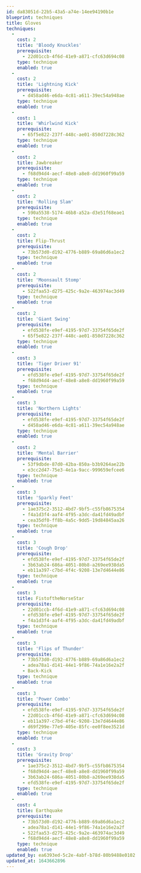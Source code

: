 ```yaml
---
id: da83051d-22b5-43a5-a74e-14ee94190b1e
blueprint: techniques
title: Gloves
techniques:
  -
    cost: 2
    title: 'Bloody Knuckles'
    prerequisite:
      - 22d01ccb-4f6d-41e9-a871-cfc63d694c08
    type: technique
    enabled: true
  -
    cost: 2
    title: 'Lightning Kick'
    prerequisite:
      - d458ad46-e6da-4c81-a611-39ec54a948ae
    type: technique
    enabled: true
  -
    cost: 1
    title: 'Whirlwind Kick'
    prerequisite:
      - 65f5e822-237f-448c-ae01-850d7228c362
    type: technique
    enabled: true
  -
    cost: 2
    title: Jawbreaker
    prerequisite:
      - f68d94d4-aecf-48e8-a8e8-dd1960f99a59
    type: technique
    enabled: true
  -
    cost: 2
    title: 'Rolling Slam'
    prerequisite:
      - 590a5538-5174-46b8-a52a-d3e51f68eae1
    type: technique
    enabled: true
  -
    cost: 2
    title: Flip-Thrust
    prerequisite:
      - 73b573d0-d192-4776-b889-69a86d6a1ec2
    type: technique
    enabled: true
  -
    cost: 2
    title: 'Moonsault Stomp'
    prerequisite:
      - 522faa53-d275-425c-9a2e-463974ac3d49
    type: technique
    enabled: true
  -
    cost: 2
    title: 'Giant Swing'
    prerequisite:
      - efd538fe-e9ef-4195-97d7-33754f65de2f
      - 65f5e822-237f-448c-ae01-850d7228c362
    type: technique
    enabled: true
  -
    cost: 3
    title: 'Tiger Driver 91'
    prerequisite:
      - efd538fe-e9ef-4195-97d7-33754f65de2f
      - f68d94d4-aecf-48e8-a8e8-dd1960f99a59
    type: technique
    enabled: true
  -
    cost: 3
    title: 'Northern Lights'
    prerequisite:
      - efd538fe-e9ef-4195-97d7-33754f65de2f
      - d458ad46-e6da-4c81-a611-39ec54a948ae
    type: technique
    enabled: true
  -
    cost: 2
    title: 'Mental Barrier'
    prerequisite:
      - 53f9dbde-87d0-42ba-850a-b3b9264ae22b
      - e3cc2d47-75e3-4e1a-9acc-999659efcee6
    type: technique
    enabled: true
  -
    cost: 3
    title: 'Sparkly Feet'
    prerequisite:
      - 1ae375c2-3512-4bd7-9bf5-c55fb8675354
      - f4a1d3f4-aaf4-4f95-a3dc-da41fd49adbf
      - cea35df0-ff8b-4a5c-9dd5-19d84845aa26
    type: technique
    enabled: true
  -
    cost: 3
    title: 'Cough Drop'
    prerequisite:
      - efd538fe-e9ef-4195-97d7-33754f65de2f
      - 3b63ab24-686a-4051-80b8-a269ee938da5
      - eb11a397-c7bd-4f4c-9208-13e7d4644e86
    type: technique
    enabled: true
  -
    cost: 3
    title: FistoftheNorseStar
    prerequisite:
      - 22d01ccb-4f6d-41e9-a871-cfc63d694c08
      - efd538fe-e9ef-4195-97d7-33754f65de2f
      - f4a1d3f4-aaf4-4f95-a3dc-da41fd49adbf
    type: technique
    enabled: true
  -
    cost: 3
    title: 'Flips of Thunder'
    prerequisite:
      - 73b573d0-d192-4776-b889-69a86d6a1ec2
      - adea78a1-d141-44e1-9f86-74a1e16e2a2f
      - Back-Kick
    type: technique
    enabled: true
  -
    cost: 3
    title: 'Power Combo'
    prerequisite:
      - efd538fe-e9ef-4195-97d7-33754f65de2f
      - 22d01ccb-4f6d-41e9-a871-cfc63d694c08
      - eb11a397-c7bd-4f4c-9208-13e7d4644e86
      - d69f299e-77e9-405e-85fc-ee0f8ee3521d
    type: technique
    enabled: true
  -
    cost: 3
    title: 'Gravity Drop'
    prerequisite:
      - 1ae375c2-3512-4bd7-9bf5-c55fb8675354
      - f68d94d4-aecf-48e8-a8e8-dd1960f99a59
      - 3b63ab24-686a-4051-80b8-a269ee938da5
      - efd538fe-e9ef-4195-97d7-33754f65de2f
    type: technique
    enabled: true
  -
    cost: 4
    title: Earthquake
    prerequisite:
      - 73b573d0-d192-4776-b889-69a86d6a1ec2
      - adea78a1-d141-44e1-9f86-74a1e16e2a2f
      - 522faa53-d275-425c-9a2e-463974ac3d49
      - f68d94d4-aecf-48e8-a8e8-dd1960f99a59
    type: technique
    enabled: true
updated_by: ea6393ed-5c2e-4abf-b78d-80b9488e0102
updated_at: 1643662896
---
```

